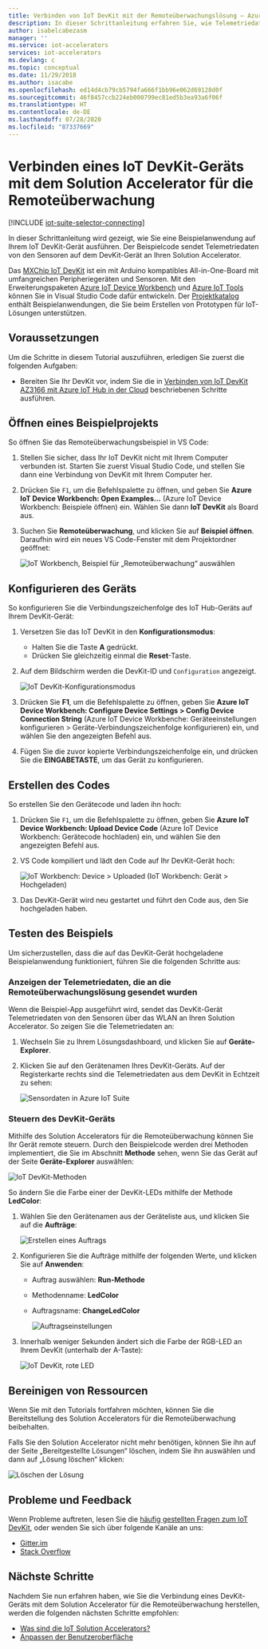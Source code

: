 ```yaml
---
title: Verbinden von IoT DevKit mit der Remoteüberwachungslösung – Azure | Microsoft-Dokumentation
description: In dieser Schrittanleitung erfahren Sie, wie Telemetriedaten von Sensoren auf einem IoT DevKit AZ3166-Gerät zur Überwachung und Visualisierung an den Solution Accelerator für die Remoteüberwachung gesendet werden.
author: isabelcabezasm
manager: ''
ms.service: iot-accelerators
services: iot-accelerators
ms.devlang: c
ms.topic: conceptual
ms.date: 11/29/2018
ms.author: isacabe
ms.openlocfilehash: ed14d4cb79cb5794fa666f1bb96e062d69128d0f
ms.sourcegitcommit: 46f8457ccb224eb000799ec81ed5b3ea93a6f06f
ms.translationtype: HT
ms.contentlocale: de-DE
ms.lasthandoff: 07/28/2020
ms.locfileid: "87337669"
---
```

# <a name="connect-an-iot-devkit-device-to-the-remote-monitoring-solution-accelerator"></a>Verbinden eines IoT DevKit-Geräts mit dem Solution Accelerator für die Remoteüberwachung

[!INCLUDE [iot-suite-selector-connecting](../../includes/iot-suite-selector-connecting.md)]

In dieser Schrittanleitung wird gezeigt, wie Sie eine Beispielanwendung auf Ihrem IoT DevKit-Gerät ausführen. Der Beispielcode sendet Telemetriedaten von den Sensoren auf dem DevKit-Gerät an Ihren Solution Accelerator.

Das [MXChip IoT DevKit](https://aka.ms/iot-devkit) ist ein mit Arduino kompatibles All-in-One-Board mit umfangreichen Peripheriegeräten und Sensoren. Mit den Erweiterungspaketen [Azure IoT Device Workbench](https://aka.ms/iot-workbench) und [Azure IoT Tools](https://aka.ms/azure-iot-tools) können Sie in Visual Studio Code dafür entwickeln. Der [Projektkatalog](https://microsoft.github.io/azure-iot-developer-kit/docs/projects/) enthält Beispielanwendungen, die Sie beim Erstellen von Prototypen für IoT-Lösungen unterstützen.

## <a name="before-you-begin"></a>Voraussetzungen

Um die Schritte in diesem Tutorial auszuführen, erledigen Sie zuerst die folgenden Aufgaben:

* Bereiten Sie Ihr DevKit vor, indem Sie die in [Verbinden von IoT DevKit AZ3166 mit Azure IoT Hub in der Cloud](/azure/iot-hub/iot-hub-arduino-iot-devkit-az3166-get-started) beschriebenen Schritte ausführen.

## <a name="open-sample-project"></a>Öffnen eines Beispielprojekts

So öffnen Sie das Remoteüberwachungsbeispiel in VS Code:

1. Stellen Sie sicher, dass Ihr IoT DevKit nicht mit Ihrem Computer verbunden ist. Starten Sie zuerst Visual Studio Code, und stellen Sie dann eine Verbindung von DevKit mit Ihrem Computer her.

1. Drücken Sie `F1`, um die Befehlspalette zu öffnen, und geben Sie **Azure IoT Device Workbench: Open Examples...** (Azure IoT Device Workbench: Beispiele öffnen) ein. Wählen Sie dann **IoT DevKit** als Board aus.

1. Suchen Sie **Remoteüberwachung**, und klicken Sie auf **Beispiel öffnen**. Daraufhin wird ein neues VS Code-Fenster mit dem Projektordner geöffnet:

   ![IoT Workbench, Beispiel für „Remoteüberwachung“ auswählen](media/iot-accelerators-arduino-iot-devkit-az3166-devkit-remote-monitoringv2/iot-workbench-example.png)

## <a name="configure-the-device"></a>Konfigurieren des Geräts

So konfigurieren Sie die Verbindungszeichenfolge des IoT Hub-Geräts auf Ihrem DevKit-Gerät:

1. Versetzen Sie das IoT DevKit in den **Konfigurationsmodus**:

    * Halten Sie die Taste **A** gedrückt.
    * Drücken Sie gleichzeitig einmal die **Reset**-Taste.

1. Auf dem Bildschirm werden die DevKit-ID und `Configuration` angezeigt.

    ![IoT DevKit-Konfigurationsmodus](media/iot-accelerators-arduino-iot-devkit-az3166-devkit-remote-monitoringv2/devkit-configuration-mode.png)

1. Drücken Sie **F1**, um die Befehlspalette zu öffnen, geben Sie **Azure IoT Device Workbench: Configure Device Settings > Config Device Connection String** (Azure IoT Device Workbenche: Geräteeinstellungen konfigurieren > Geräte-Verbindungszeichenfolge konfigurieren) ein, und wählen Sie den angezeigten Befehl aus.

1. Fügen Sie die zuvor kopierte Verbindungszeichenfolge ein, und drücken Sie die **EINGABETASTE**, um das Gerät zu konfigurieren.

## <a name="build-the-code"></a>Erstellen des Codes

So erstellen Sie den Gerätecode und laden ihn hoch:

1. Drücken Sie `F1`, um die Befehlspalette zu öffnen, geben Sie **Azure IoT Device Workbench: Upload Device Code** (Azure IoT Device Workbench: Gerätecode hochladen) ein, und wählen Sie den angezeigten Befehl aus.

1. VS Code kompiliert und lädt den Code auf Ihr DevKit-Gerät hoch:

    ![IoT Workbench: Device > Uploaded (IoT Workbench: Gerät > Hochgeladen)](media/iot-accelerators-arduino-iot-devkit-az3166-devkit-remote-monitoringv2/iot-workbench-device-uploaded.png)

1. Das DevKit-Gerät wird neu gestartet und führt den Code aus, den Sie hochgeladen haben.

## <a name="test-the-sample"></a>Testen des Beispiels

Um sicherzustellen, dass die auf das DevKit-Gerät hochgeladene Beispielanwendung funktioniert, führen Sie die folgenden Schritte aus:

### <a name="view-the-telemetry-sent-to-remote-monitoring-solution"></a>Anzeigen der Telemetriedaten, die an die Remoteüberwachungslösung gesendet wurden

Wenn die Beispiel-App ausgeführt wird, sendet das DevKit-Gerät Telemetriedaten von den Sensoren über das WLAN an Ihren Solution Accelerator. So zeigen Sie die Telemetriedaten an:

1. Wechseln Sie zu Ihrem Lösungsdashboard, und klicken Sie auf **Geräte-Explorer**.

1. Klicken Sie auf den Gerätenamen Ihres DevKit-Geräts. Auf der Registerkarte rechts sind die Telemetriedaten aus dem DevKit in Echtzeit zu sehen:

    ![Sensordaten in Azure IoT Suite](media/iot-accelerators-arduino-iot-devkit-az3166-devkit-remote-monitoringv2/azure-iot-suite-dashboard.png)

### <a name="control-the-devkit-device"></a>Steuern des DevKit-Geräts

Mithilfe des Solution Accelerators für die Remoteüberwachung können Sie Ihr Gerät remote steuern. Durch den Beispielcode werden drei Methoden implementiert, die Sie im Abschnitt **Methode** sehen, wenn Sie das Gerät auf der Seite **Geräte-Explorer** auswählen:

![IoT DevKit-Methoden](media/iot-accelerators-arduino-iot-devkit-az3166-devkit-remote-monitoringv2/azure-iot-suite-methods.png)

So ändern Sie die Farbe einer der DevKit-LEDs mithilfe der Methode **LedColor**:

1. Wählen Sie den Gerätenamen aus der Geräteliste aus, und klicken Sie auf die **Aufträge**:

    ![Erstellen eines Auftrags](media/iot-accelerators-arduino-iot-devkit-az3166-devkit-remote-monitoringv2/azure-iot-suite-job.png)

1. Konfigurieren Sie die Aufträge mithilfe der folgenden Werte, und klicken Sie auf **Anwenden**:

   * Auftrag auswählen: **Run-Methode**
   * Methodenname: **LedColor**
   * Auftragsname: **ChangeLedColor**

     ![Auftragseinstellungen](media/iot-accelerators-arduino-iot-devkit-az3166-devkit-remote-monitoringv2/iot-suite-change-color.png)

1. Innerhalb weniger Sekunden ändert sich die Farbe der RGB-LED an Ihrem DevKit (unterhalb der A-Taste):

    ![IoT DevKit, rote LED](media/iot-accelerators-arduino-iot-devkit-az3166-devkit-remote-monitoringv2/azure-iot-suite-devkit-led.png)

## <a name="clean-up-resources"></a>Bereinigen von Ressourcen

Wenn Sie mit den Tutorials fortfahren möchten, können Sie die Bereitstellung des Solution Accelerators für die Remoteüberwachung beibehalten.

Falls Sie den Solution Accelerator nicht mehr benötigen, können Sie ihn auf der Seite „Bereitgestellte Lösungen“ löschen, indem Sie ihn auswählen und dann auf „Lösung löschen“ klicken:

![Löschen der Lösung](media/quickstart-remote-monitoring-deploy/deletesolution.png)

## <a name="problems-and-feedback"></a>Probleme und Feedback

Wenn Probleme auftreten, lesen Sie die [häufig gestellten Fragen zum IoT DevKit](https://microsoft.github.io/azure-iot-developer-kit/docs/faq/), oder wenden Sie sich über folgende Kanäle an uns:

* [Gitter.im](https://gitter.im/Microsoft/azure-iot-developer-kit)
* [Stack Overflow](https://stackoverflow.com/questions/tagged/iot-devkit)

## <a name="next-steps"></a>Nächste Schritte

Nachdem Sie nun erfahren haben, wie Sie die Verbindung eines DevKit-Geräts mit dem Solution Accelerator für die Remoteüberwachung herstellen, werden die folgenden nächsten Schritte empfohlen:

* [Was sind die IoT Solution Accelerators?](https://docs.microsoft.com/azure/iot-accelerators/)
* [Anpassen der Benutzeroberfläche](iot-accelerators-remote-monitoring-customize.md)
